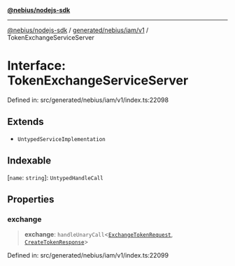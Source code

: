 [**@nebius/nodejs-sdk**](../../../../../README.md)

---

[@nebius/nodejs-sdk](../../../../../README.md) / [generated/nebius/iam/v1](../README.md) / TokenExchangeServiceServer

# Interface: TokenExchangeServiceServer

Defined in: src/generated/nebius/iam/v1/index.ts:22098

## Extends

- `UntypedServiceImplementation`

## Indexable

\[`name`: `string`\]: `UntypedHandleCall`

## Properties

### exchange

> **exchange**: `handleUnaryCall`\<[`ExchangeTokenRequest`](ExchangeTokenRequest.md), [`CreateTokenResponse`](CreateTokenResponse.md)\>

Defined in: src/generated/nebius/iam/v1/index.ts:22099
